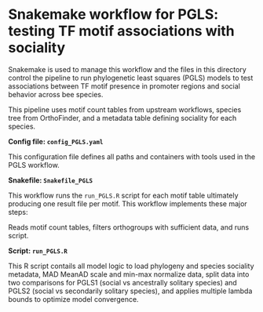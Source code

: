 # Snakemake workflow for PGLS: testing TF motif associations with sociality

Snakemake is used to manage this workflow and the files in this directory control the pipeline to run phylogenetic least squares (PGLS) models to test associations between TF motif presence in promoter regions and social behavior across bee species. 

This pipeline uses motif count tables from upstream workflows, species tree from OrthoFinder, and a metadata table defining sociality for each species. 

**Config file: `config_PGLS.yaml`**

This configuration file defines all paths and containers with tools used in the PGLS workflow. 

**Snakefile: `Snakefile_PGLS`**

This workflow runs the `run_PGLS.R` script for each motif table ultimately producing one result file per motif. This workflow implements these major steps: 

Reads motif count tables, filters orthogroups with sufficient data, and runs script.

**Script: `run_PGLS.R`**

This R script contails all model logic to load phylogeny and species sociality metadata, MAD MeanAD scale and min-max normalize data, split data into two comparisons for PGLS1 (social vs ancestrally solitary species) and PGLS2 (social vs secondarily solitary species), and applies multiple lambda bounds to optimize model convergence.
